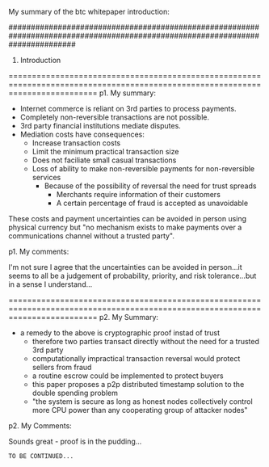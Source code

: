 My summary of the btc whitepaper introduction:

###############################################################################################################################
1. Introduction

===============================================================================================================================
p1. My summary:

- Internet commerce is reliant on 3rd parties to process payments.
- Completely non-reversible transactions are not possible.
- 3rd party financial institutions mediate disputes.
- Mediation costs have consequences:
    - Increase transaction costs
    - Limit the minimum practical transaction size
    - Does not faciliate small casual transactions
    - Loss of ability to make non-reversible payments for non-reversible services
        - Because of the possibility of reversal the need for trust spreads
            - Merchants require information of their customers
            - A certain percentage of fraud is accepted as unavoidable

These costs and payment uncertainties can be avoided in person using physical currency but "no mechanism exists to make payments over a communications channel without a trusted party".

p1. My comments:

I'm not sure I agree that the uncertainties can be avoided in person...it seems to all be a judgement of probability, priority, and risk tolerance...but in a sense I understand...

===============================================================================================================================
p2. My Summary:

- a remedy to the above is cryptographic proof instad of trust
    - therefore two parties transact directly without the need for a trusted 3rd party
    - computationally impractical transaction reversal would protect sellers from fraud
    - a routine escrow could be implemented to protect buyers
    - this paper proposes a p2p distributed timestamp solution to the double spending problem
    - "the system is secure as long as honest nodes collectively control more CPU power than any cooperating group of attacker nodes"

p2. My Comments:

Sounds great - proof is in the pudding...




    TO BE CONTINUED...
